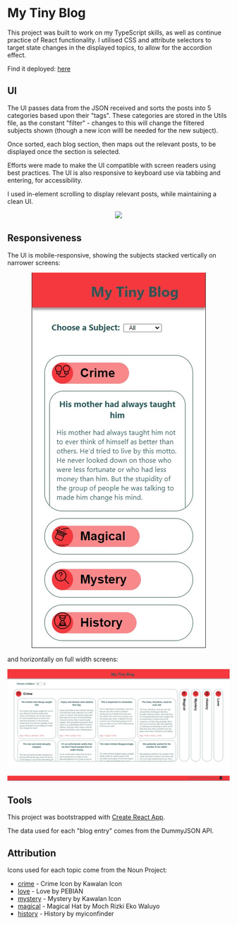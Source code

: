 # My Tiny Blog

This project was built to work on my TypeScript skills, as well as continue practice of React functionality.  I utilised CSS and attribute selectors to target state changes in the displayed topics, to allow for the accordion effect.

Find it deployed: [here](https://tiny-blog-sigma.vercel.app/)

## UI

The UI passes data from the JSON received and sorts the posts into 5 categories based upon their "tags". These categories are stored in the Utils file, as the constant "filter" - changes to this will change the filtered subjects shown (though a new icon willl be needed for the new subject).

Once sorted, each blog section, then maps out the relevant posts, to be displayed once the section is selected.

Efforts were made to make the UI compatible with screen readers using best practices. The UI is also responsive to keyboard use via tabbing and entering, for accessibility. 

I used in-element scrolling to display relevant posts, while maintaining a clean UI.

<div align=center>
 <img src="src/Assets/blogUI.gif"/>
</div>

## Responsiveness

The UI is mobile-responsive, showing the subjects stacked vertically on narrower screens:

<div align=center>
 <img src="src/Assets/BlogMobile.jpg"/>
</div>

and horizontally on full width screens:

<div align=center>
 <img src="src/Assets/BlogFull.jpg"/>
</div>

## Tools

This project was bootstrapped with [Create React App](https://github.com/facebook/create-react-app).

The data used for each "blog entry" comes from the DummyJSON API.

## Attribution 

Icons used for each topic come from the Noun Project:
- [crime](https://thenounproject.com/browse/icons/term/crime/) - Crime Icon by Kawalan Icon 
- [love](https://thenounproject.com/browse/icons/term/love/) - Love by PEBIAN 
- [mystery](https://thenounproject.com/browse/icons/term/mystery/) - Mystery by Kawalan Icon 
- [magical](https://thenounproject.com/browse/icons/term/magical-hat/) - Magical Hat by Moch Rizki Eko Waluyo 
- [history](https://thenounproject.com/browse/icons/term/history/) - History by myiconfinder 
